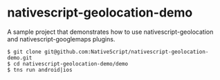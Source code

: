 # nativescript-geolocation-demo
A sample project that demonstrates how to use nativescript-geolocation and nativescript-googlemaps plugins.

```
$ git clone git@github.com:NativeScript/nativescript-geolocation-demo.git
$ cd nativescript-geolocation-demo/demo
$ tns run android|ios
```
